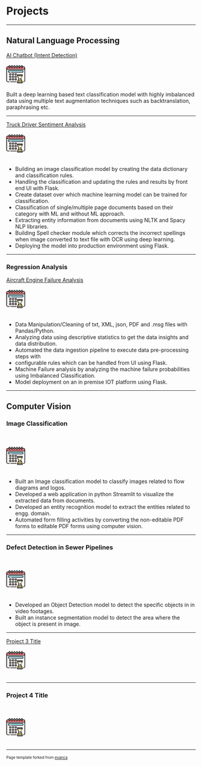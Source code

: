# Projects

---

## Natural Language Processing 

[AI Chatbot (Intent Detection)](/sample_page)
<br></br>
<img src="images/wait.png?raw=true" width="50" height="50"/>
<br></br>
Built a deep learning based text classification model with highly imbalanced data using multiple text augmentation techniques such as backtranslation, paraphrasing etc.

---
[Truck Driver Sentiment Analysis](/pdf/sample_presentation.pdf)
<br></br>
<img src="images/wait.png?raw=true" width="50" height="50"/>
<br></br>
-	Building an image classification model by creating the data dictionary and classification rules.
-	Handling the classification and updating the rules and results by front end UI with Flask.
-	Create dataset over which machine learning model can be trained for classification.
-	Classification of single/multiple page documents based on their category with ML and without ML approach.
-	Extracting entity information from documents using NLTK and Spacy NLP libraries.
-	Building Spell checker module which corrects the incorrect spellings when image converted to text file with OCR using deep learning.
-	Deploying the model into production environment using Flask.


---

### Regression Analysis
[Aircraft Engine Failure Analysis](http://example.com/)
<br></br>
<img src="images/wait.png?raw=true" width="50" height="50"/>
<br></br>
-	Data Manipulation/Cleaning of txt, XML, json, PDF and .msg files with Pandas/Python.
-	Analyzing data using descriptive statistics to get the data insights and data distribution.
-	Automated the data ingestion pipeline to execute data pre-processing steps with
-	configurable rules which can be handled from UI using Flask.
-	Machine Failure analysis by analyzing the machine failure probabilities using Imbalanced Classification.
-	Model deployment on an in premise IOT platform using Flask.


---

## Computer Vision

### Image Classification
<br></br>
<img src="images/wait.png?raw=true" width="50" height="50"/>
<br></br>
-	Built an Image classification model to classify images related to flow diagrams and logos.
-	Developed a web application in python Streamlit to visualize the extracted data from documents.
-	Developed an entity recognition model to extract the entities related to engg. domain.
-	Automated form filling activities by converting the non-editable PDF forms to editable PDF forms using computer vision.


---
### Defect Detection in Sewer Pipelines
<br></br>
<img src="images/wait.png?raw=true" width="50" height="50"/>
<br></br>
- Developed an Object Detection model to detect the specific objects in in video footages.
-	Built an instance segmentation model to detect the area where the object is present in image.


---
[Project 3 Title](http://example.com/)
<br></br>
<img src="images/wait.png?raw=true" width="50" height="50"/>
<br></br>

---

### Project 4 Title
<br></br>
<img src="images/wait.png?raw=true" width="50" height="50"/>
<br></br>

---

<p style="font-size:10px">Page template forked from <a href="https://github.com/evanca/quick-portfolio">evanca</a></p>
<!-- Remove above link if you don't want to attibute -->

